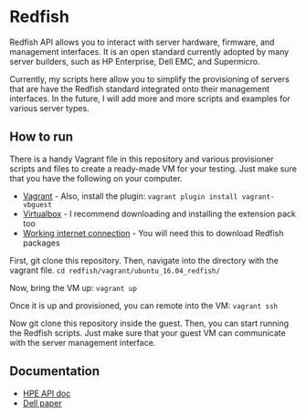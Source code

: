 # Redfish

Redfish API allows you to interact with server hardware, firmware, and 
management interfaces. It is an open standard currently adopted by many 
server builders, such as HP Enterprise, Dell EMC, and Supermicro. 

Currently, my scripts here allow you to simplify the provisioning of 
servers that are have the Redfish standard integrated onto their management
interfaces. In the future, I will add more and more scripts and examples for 
various server types. 

## How to run

There is a handy Vagrant file in this repository and various provisioner
scripts and files to create a ready-made VM for your testing. 
Just make sure that you have the following on your computer.
* [Vagrant](https://www.vagrantup.com/downloads.html) - Also, install the plugin: `vagrant plugin install vagrant-vbguest`
* [Virtualbox](https://www.virtualbox.org/wiki/Downloads) - I recommend downloading and installing the extension pack too
* [Working internet connection](https://en.wikipedia.org/wiki/Internet) - You will need this to download Redfish packages

First, git clone this repository. Then, navigate into the directory with the vagrant file. 
```cd redfish/vagrant/ubuntu_16.04_redfish/```

Now, bring the VM up:
```vagrant up```

Once it is up and provisioned, you can remote into the VM:
```vagrant ssh```

Now git clone this repository inside the guest. Then, you can start running 
the Redfish scripts. Just make sure that your guest VM 
can communicate with the server management interface.

## Documentation

* [HPE API doc](https://hewlettpackard.github.io/ilo-rest-api-docs/ilo5/#introduction) 
* [Dell paper](http://en.community.dell.com/techcenter/systems-management/w/wiki/12213.redfish)
